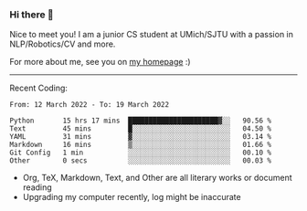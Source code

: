 ### Hi there 👋

Nice to meet you! I am a junior CS student at UMich/SJTU with a passion in NLP/Robotics/CV and more. 

For more about me, see you on [my homepage](https://jiayipan.me) :)

---

Recent Coding:
<!--START_SECTION:waka-->

```text
From: 12 March 2022 - To: 19 March 2022

Python       15 hrs 17 mins  ██████████████████████▓░░   90.56 %
Text         45 mins         █░░░░░░░░░░░░░░░░░░░░░░░░   04.50 %
YAML         31 mins         ▓░░░░░░░░░░░░░░░░░░░░░░░░   03.14 %
Markdown     16 mins         ▒░░░░░░░░░░░░░░░░░░░░░░░░   01.66 %
Git Config   1 min           ░░░░░░░░░░░░░░░░░░░░░░░░░   00.10 %
Other        0 secs          ░░░░░░░░░░░░░░░░░░░░░░░░░   00.03 %
```

<!--END_SECTION:waka-->
- Org, TeX, Markdown, Text, and Other are all literary works or document reading
- Upgrading my computer recently, log might be inaccurate
